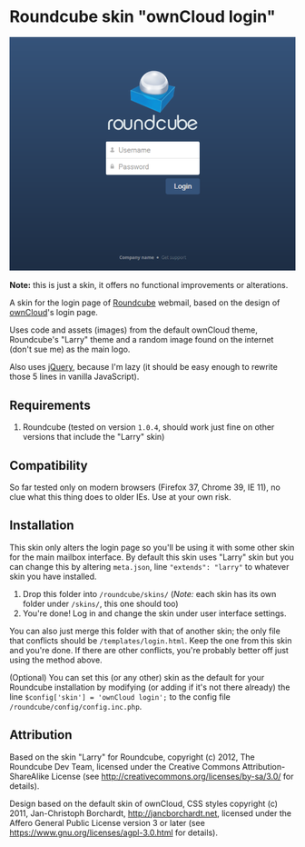 Roundcube skin "ownCloud login"
=================================

![Preview image](https://github.com/amsterjanis/owncloud-login-skin-for-roundcube/raw/master/preview.png)

**Note:** this is just a skin, it offers no functional improvements or alterations.

A skin for the login page of [Roundcube](http://roundcube.net/) webmail, based on the design of [ownCloud](https://owncloud.org/)'s login page.

Uses code and assets (images) from the default ownCloud theme, Roundcube's "Larry" theme and a random image found on the internet (don't sue me) as the main logo.

Also uses [jQuery](https://jquery.com/), because I'm lazy (it should be easy enough to rewrite those 5 lines in vanilla JavaScript). 

## Requirements

1. Roundcube (tested on version `1.0.4`, should work just fine on other versions that include the "Larry" skin)

## Compatibility

So far tested only on modern browsers (Firefox 37, Chrome 39, IE 11), no clue what this thing does to older IEs. Use at your own risk.

## Installation

This skin only alters the login page so you'll be using it with some other skin for the main mailbox interface.
By default this skin uses "Larry" skin but you can change this by altering `meta.json`, line `"extends": "larry"` to whatever skin you have installed.

1. Drop this folder into `/roundcube/skins/` (*Note:* each skin has its own folder under `/skins/`, this one should too)
2. You're done! Log in and change the skin under user interface settings.

You can also just merge this folder with that of another skin; the only file that conflicts should be `/templates/login.html`. Keep the one from this skin and you're done. If there are other conflicts, you're probably better off just using the method above.

(Optional) You can set this (or any other) skin as the default for your Roundcube installation by modifying (or adding if it's not there already) the line `$config['skin'] = 'ownCloud login';` to the config file `/roundcube/config/config.inc.php`.

## Attribution

Based on the skin "Larry" for Roundcube, copyright (c) 2012, The Roundcube Dev Team, licensed under the Creative Commons Attribution-ShareAlike License (see http://creativecommons.org/licenses/by-sa/3.0/ for details).

Design based on the default skin of ownCloud, CSS styles copyright (c) 2011, Jan-Christoph Borchardt, http://jancborchardt.net, licensed under the Affero General Public License version 3 or later (see https://www.gnu.org/licenses/agpl-3.0.html for details).
